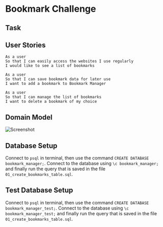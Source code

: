 # Bookmark Challenge

## Task

## User Stories
```
As a user
So that I can easily access the websites I use regularly
I would like to see a list of bookmarks

As a user
So that I can save bookmark data for later use
I want to add a bookmark to Bookmark Manager

As a user
So that I can manage the list of bookmarks
I want to delete a bookmark of my choice
```

## Domain Model

![Screenshot](https://i.imgur.com/orPPPo0.png)          


## Database Setup

Connect to `psql` in terminal, then use the command `CREATE DATABASE bookmark_manager;`. Connect to the database using `\c bookmark_manager;` and finally run the query that is saved in the file `01_create_bookmarks_table.sql`.

## Test Database Setup

Connect to `psql` in terminal, then use the command `CREATE DATABASE bookmark_manager_test;`. Connect to the database using `\c bookmark_manager_test;` and finally run the query that is saved in the file `01_create_bookmarks_table.sql`.

